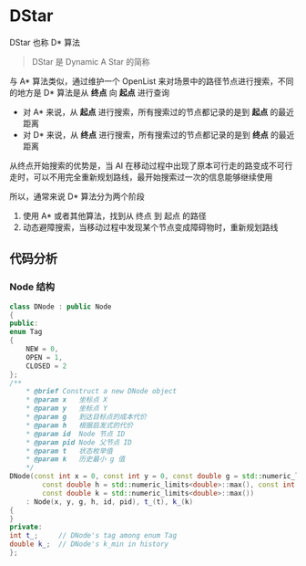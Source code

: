 # DStar

DStar 也称 D* 算法

> DStar 是 Dynamic A Star 的简称

与 A* 算法类似，通过维护一个 OpenList 来对场景中的路径节点进行搜索，不同的地方是 D* 算法是从 **终点** 向 **起点** 进行查询

- 对 A* 来说，从 **起点** 进行搜索，所有搜索过的节点都记录的是到 **起点** 的最近距离
- 对 D* 来说，从 **终点** 进行搜索，所有搜索过的节点都记录的是到 **终点** 的最近距离

从终点开始搜索的优势是，当 AI 在移动过程中出现了原本可行走的路变成不可行走时，可以不用完全重新规划路线，最开始搜索过一次的信息能够继续使用

所以，通常来说 D* 算法分为两个阶段

1. 使用 A* 或者其他算法，找到从 终点 到 起点 的路径
2. 动态避障搜索，当移动过程中发现某个节点变成障碍物时，重新规划路线

## 代码分析

### Node 结构

```cpp
class DNode : public Node
{
public:
enum Tag
{
    NEW = 0,
    OPEN = 1,
    CLOSED = 2
};
/**
    * @brief Construct a new DNode object
    * @param x   坐标点 X
    * @param y   坐标点 Y
    * @param g   到达目标点的成本代价
    * @param h   根据启发式的代价
    * @param id  Node 节点 ID
    * @param pid Node 父节点 ID
    * @param t   状态枚举值
    * @param k   历史最小 g 值
    */
DNode(const int x = 0, const int y = 0, const double g = std::numeric_limits<double>::max(),
        const double h = std::numeric_limits<double>::max(), const int id = 0, const int pid = -1, const int t = NEW,
        const double k = std::numeric_limits<double>::max())
    : Node(x, y, g, h, id, pid), t_(t), k_(k)
{
}
private:
int t_;     // DNode's tag among enum Tag
double k_;  // DNode's k_min in history
};
```


